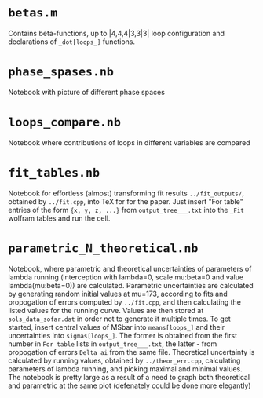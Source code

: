 # ``betas.m``
Contains beta-functions, up to |4,4,4|3,3|3| loop configuration and declarations of ``_dot[loops_]`` functions.

# ``phase_spases.nb``
Notebook with picture of different phase spaces

# ``loops_compare.nb``
Notebook where contributions of loops in different variables are compared

# ``fit_tables.nb``
Notebook for effortless (almost) transforming fit results ``../fit_outputs/``, obtained by ``../fit.cpp``, into TeX for for the paper. Just insert 
"For table" entries of the form ``{x, y, z, ...}`` from ``output_tree___.txt`` into the ``_Fit`` wolfram tables and run the cell.

# ``parametric_N_theoretical.nb``
Notebook, where parametric and theoretical uncertainties of parameters of lambda running (interception with lambda=0, scale mu:beta=0 and value lambda(mu:beta=0))
are calculated. Parametric uncertainties are calculated by generating random initial values at mu=173, according to fits and propogation of errors computed
by ``../fit.cpp``, and then calculating the listed values for the running curve. Values are then stored at ``sols_data_sofar.dat`` in order not to generate it
multiple times. To get started, insert central values of MSbar into ``means[loops_]`` and their uncertainties into ``sigmas[loops_]``. 
The former is obtained from the first number in ``For table`` lists in ``output_tree___.txt``, the latter - from propogation of errors ``Delta ai`` from the same file.
Theoretical uncertainty is calculated by running values, obtained by ``../theor_err.cpp``, calculating parameters of lambda running, and
picking maximal and minimal values. The notebook is pretty large as a result of a need to graph both theoretical and parametric at the same plot (defenately could be done more elegantly)
